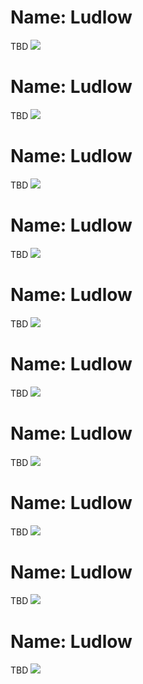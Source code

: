 <!--Type: Item-->
# Name: Ludlow

TBD
![](https://raw.githubusercontent.com/dmfbsh/dmfbsh.github.io/master/assets/images/places/2019-04-13_11_49_49_DSC_3876_DxO.jpg)

<!--Type: Item-->
# Name: Ludlow

TBD
![](https://raw.githubusercontent.com/dmfbsh/dmfbsh.github.io/master/assets/images/places/2019-04-13_12_03_02_DSC_3932_DxO.jpg)

<!--Type: Item-->
# Name: Ludlow

TBD
![](https://raw.githubusercontent.com/dmfbsh/dmfbsh.github.io/master/assets/images/places/2019-04-13_12_09_20_DSC_3960_DxO.jpg)

<!--Type: Item-->
# Name: Ludlow

TBD
![](https://raw.githubusercontent.com/dmfbsh/dmfbsh.github.io/master/assets/images/places/2019-04-13_14_06_43_DSC_4025_DxO.jpg)

<!--Type: Item-->
# Name: Ludlow

TBD
![](https://raw.githubusercontent.com/dmfbsh/dmfbsh.github.io/master/assets/images/places/2019-04-13_14_09_34_DSC_4031_DxO.jpg)

<!--Type: Item-->
# Name: Ludlow

TBD
![](https://raw.githubusercontent.com/dmfbsh/dmfbsh.github.io/master/assets/images/places/2019-04-13_14_20_25_DSC_4045_DxO.jpg)

<!--Type: Item-->
# Name: Ludlow

TBD
![](https://raw.githubusercontent.com/dmfbsh/dmfbsh.github.io/master/assets/images/places/2020-01-04_13_46_04_DSC_6069_DxO.jpg)

<!--Type: Item-->
# Name: Ludlow

TBD
![](https://raw.githubusercontent.com/dmfbsh/dmfbsh.github.io/master/assets/images/places/2020-01-04_14_14_02_DSC_6088_DxO_L.jpg)

<!--Type: Item-->
# Name: Ludlow

TBD
![](https://raw.githubusercontent.com/dmfbsh/dmfbsh.github.io/master/assets/images/places/2020-01-04_14_16_23_DSC_6093_DxO_L.jpg)

<!--Type: Item-->
# Name: Ludlow

TBD
![](https://raw.githubusercontent.com/dmfbsh/dmfbsh.github.io/master/assets/images/places/2020-01-04_14_23_04_DSC_6100_DxO_L.jpg)
